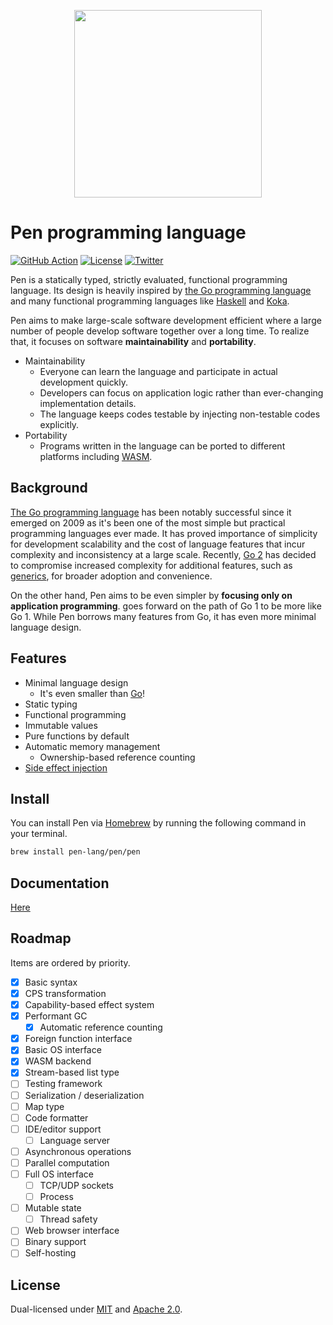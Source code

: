 <p align="center"><img width="300px" src="https://pen-lang.org/favicon.svg" /></p>

# Pen programming language

[![GitHub Action](https://img.shields.io/github/workflow/status/pen-lang/pen/test?style=flat-square)](https://github.com/pen-lang/pen/actions)
[![License](https://img.shields.io/badge/license-MIT%20%2B%20Apache%202.0-yellow?style=flat-square)](LICENSE.md)
[![Twitter](https://img.shields.io/badge/twitter-%40pen__language-blue?style=flat-square)](https://twitter.com/pen_language)

Pen is a statically typed, strictly evaluated, functional programming language. Its design is heavily inspired by [the Go programming language][go] and many functional programming languages like [Haskell](https://www.haskell.org/) and [Koka](https://koka-lang.github.io/koka/doc/index.html).

Pen aims to make large-scale software development efficient where a large number of people develop software together over a long time. To realize that, it focuses on software **maintainability** and **portability**.

- Maintainability
  - Everyone can learn the language and participate in actual development quickly.
  - Developers can focus on application logic rather than ever-changing implementation details.
  - The language keeps codes testable by injecting non-testable codes explicitly.
- Portability
  - Programs written in the language can be ported to different platforms including [WASM](https://webassembly.org/).

## Background

[The Go programming language][go] has been notably successful since it emerged on 2009 as it's been one of the most simple but practical programming languages ever made. It has proved importance of simplicity for development scalability and the cost of language features that incur complexity and inconsistency at a large scale. Recently, [Go 2](https://go.dev/blog/go2-here-we-come) has decided to compromise increased complexity for additional features, such as [generics](https://github.com/golang/go/issues/43651), for broader adoption and convenience.

On the other hand, Pen aims to be even simpler by **focusing only on application programming**. goes forward on the path of Go 1 to be more like Go 1. While Pen borrows many features from Go, it has even more minimal language design.

## Features

- Minimal language design
  - It's even smaller than [Go][go]!
- Static typing
- Functional programming
- Immutable values
- Pure functions by default
- Automatic memory management
  - Ownership-based reference counting
- [Side effect injection](https://pen-lang.org/advanced-features/system-injection.html)

## Install

You can install Pen via [Homebrew](https://brew.sh/) by running the following command in your terminal.

```sh
brew install pen-lang/pen/pen
```

## Documentation

[Here](https://pen-lang.org)

## Roadmap

Items are ordered by priority.

- [x] Basic syntax
- [x] CPS transformation
- [x] Capability-based effect system
- [x] Performant GC
  - [x] Automatic reference counting
- [x] Foreign function interface
- [x] Basic OS interface
- [x] WASM backend
- [x] Stream-based list type
- [ ] Testing framework
- [ ] Serialization / deserialization
- [ ] Map type
- [ ] Code formatter
- [ ] IDE/editor support
  - [ ] Language server
- [ ] Asynchronous operations
- [ ] Parallel computation
- [ ] Full OS interface
  - [ ] TCP/UDP sockets
  - [ ] Process
- [ ] Mutable state
  - [ ] Thread safety
- [ ] Web browser interface
- [ ] Binary support
- [ ] Self-hosting

## License

Dual-licensed under [MIT](LICENSE-MIT) and [Apache 2.0](LICENSE-APACHE).

[go]: https://golang.org

